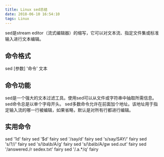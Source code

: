 ```yaml
---
title: Linux sed总结
date: 2018-06-10 16:54:10
tags: Linux
---
```


sed是stream editor（流式编辑器）的缩写，它可以对文本流、指定文件集或标准输入进行文本编辑。

## 命令格式

sed [参数] '命令' 文本

## 命令功能

sed是一个强大的文本过滤工具。使用sed可以从文件或字符串中抽取所需信息。
sed命令总是以单个字母开头。
sed多数命令允许在前面加个地址。该地址用于指定输入流的哪一行被编辑，如果省略，默认是对所有行都进行编辑。


## 实用命令















sed '1d' fairy
sed '$d' fairy
sed '/say/d' fairy
 sed 's/say/SAY/' fairy
sed 's/\?//' fairy
sed 's/\ba\b/A/g' fairy
sed 's/\ba\b/A/gw sed.out' fairy
sed '/answered./r sedex.txt' fairy
sed '/.a.*/q' fairy